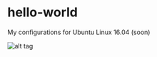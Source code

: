# hello-world
My configurations for Ubuntu Linux 16.04 (soon)

![alt tag](https://user-images.githubusercontent.com/33178429/32136648-15d19c62-bc1a-11e7-8654-a894fa037344.png)
